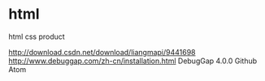 # html
html css product

http://download.csdn.net/download/liangmapi/9441698  
http://www.debuggap.com/zh-cn/installation.html
DebugGap 4.0.0
Github Atom 
